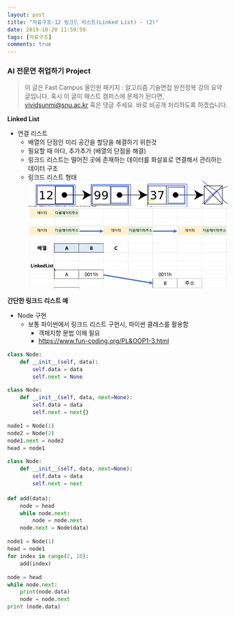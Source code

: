 ```yaml
---
layout: post
title: "자료구조-12 링크드 리스트(Linked List) - (2)"
date: 2019-10-20 11:59:59
tags: [자료구조]
comments: true
---
```

### AI 전문연 취업하기 Project

> 이 글은 Fast Campus 올인원 패키지 : 알고리즘 기술면접 완전정복 강의 요약 글입니다. 혹시 이 글이 패스트 캠퍼스에 문제가 된다면, vividsunmi@snu.ac.kr 혹은 댓글 주세요. 바로 비공개 처리하도록 하겠습니다.

**Linked List**
- 연결 리스트
  - 배열의 단점인 미리 공간을 할당을 해결하기 위한것 
  - 필요할 때 마다, 추가추가 (배열의 단점을 해결)
  - 링크드 리스트는 떨어진 곳에 존재하는 데이터를 화살표로 연결해서 관리하는 데이터 구조
  - 링크드 리스트 형태
![](/images/2019-10-22-01-36-08.png)
![](/images/2019-10-22-01-39-16.png)

**간단한 링크드 리스트 예**
- Node 구현
  - 보통 파이썬에서 링크드 리스트 구현시, 파이썬 클래스를 활용함
    - 객체지향 문법 이해 필요
    - https://www.fun-coding.org/PL&OOP1-3.html

```py
class Node:
    def __init__(self, data):
        self.data = data
        self.next = None
```

```py
class Node:
    def __init__(self, data, next=None):
        self.data = data
        self.next = next{}
```

```py
node1 = Node(1)
node2 = Node(2)
node1.next = node2
head = node1
```

```py
class Node:
    def __init__(self, data, next=None):
        self.data = data
        self.next = next

def add(data):
    node = head
    while node.next:
        node = node.next
    node.next = Node(data) 
```

```py
node1 = Node(1)
head = node1
for index in range(2, 10):
    add(index)
```

```py
node = head
while node.next:
    print(node.data)
    node = node.next
print (node.data)
```